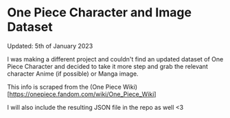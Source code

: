# One Piece Character and Image Dataset

Updated: 5th of January 2023

I was making a different project and couldn't find an updated dataset of One Piece Character and decided to take it more step and grab the relevant character Anime (if possible) or Manga image.

This info is scraped from the (One Piece Wiki)[https://onepiece.fandom.com/wiki/One_Piece_Wiki] 

I will also include the resulting JSON file in the repo as well <3
